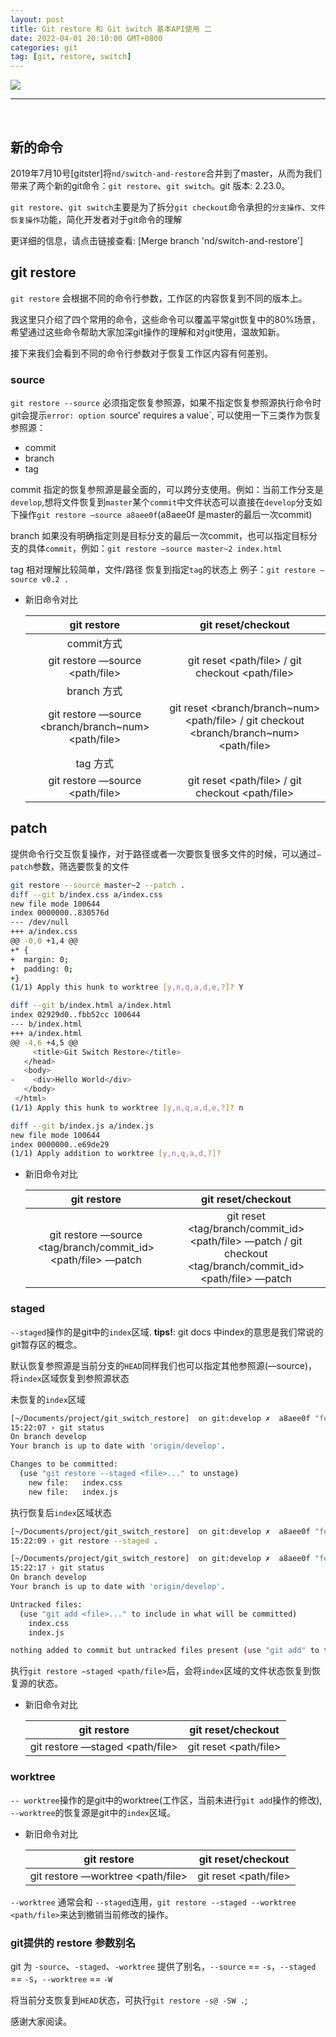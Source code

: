 ```yaml
---
layout: post
title: Git restore 和 Git switch 基本API使用 二
date: 2022-04-01 20:10:00 GMT+0800
categories: git
tag: [git, restore, switch]
---
```


<image src="/assets/images/git_restore_switch.png"/>
 
<br/>
<hr/>
<br/>


## 新的命令
  2019年7月10号[gitster]将`nd/switch-and-restore`合并到了master，从而为我们带来了两个新的git命令：`git restore`、`git switch`。git 版本: 2.23.0。

  `git restore`、`git switch`主要是为了拆分`git checkout`命令承担的`分支操作`、`文件恢复操作`功能，简化开发者对于git命令的理解


  更详细的信息，请点击链接查看: [Merge branch 'nd/switch-and-restore']

## git restore

`git restore` 会根据不同的命令行参数，工作区的内容恢复到不同的版本上。

我这里只介绍了四个常用的命令，这些命令可以覆盖平常git恢复中的80%场景，希望通过这些命令帮助大家加深git操作的理解和对git使用，温故知新。

接下来我们会看到不同的命令行参数对于恢复工作区内容有何差别。

### source

`git restore --source` 必须指定恢复参照源，如果不指定恢复参照源执行命令时git会提示`error: option `source' requires a value`, 可以使用一下三类作为恢复参照源：
- commit
- branch
- tag

commit 指定的恢复参照源是最全面的，可以跨分支使用。例如：当前工作分支是`develop`,想将文件恢复到`master`某个`commit`中文件状态可以直接在`develop`分支如下操作`git restore —source a8aee0f`(a8aee0f 是master的最后一次commit)

branch 如果没有明确指定则是目标分支的最后一次commit，也可以指定目标分支的具体`commit`，例如：`git restore —source master~2 index.html`

tag 相对理解比较简单，文件/路径 恢复到指定`tag`的状态上 例子：`git restore —source v0.2 .`


- 新旧命令对比  

  |  git restore                                 |   git reset/checkout   |
  | :------------------------------------------: | :--------------------------------------------------------------------------------------------: |
  | commit方式                                   |                        |
  | git restore —source <commit id> <path/file>  | git reset <commit id> <path/file> / git checkout <commit id> <path/file> |
  | branch 方式                                  |                        |
  | git restore —source <branch/branch~num> <path/file> | git reset <branch/branch~num> <path/file> / git checkout <branch/branch~num> <path/file> |
  | tag 方式                                     |                        |
  | git restore —source <tag> <path/file>        | git reset <tag> <path/file> / git checkout <tag> <path/file> |


## patch

提供命令行交互恢复操作，对于路径或者一次要恢复很多文件的时候，可以通过`—patch`参数，筛选要恢复的文件

```bash
git restore --source master~2 --patch .
diff --git b/index.css a/index.css
new file mode 100644
index 0000000..830576d
--- /dev/null
+++ a/index.css
@@ -0,0 +1,4 @@
+* {
+  margin: 0;
+  padding: 0;
+}
(1/1) Apply this hunk to worktree [y,n,q,a,d,e,?]? Y

diff --git b/index.html a/index.html
index 02929d0..fbb52cc 100644
--- b/index.html
+++ a/index.html
@@ -4,6 +4,5 @@
     <title>Git Switch Restore</title>
   </head>
   <body>
-    <div>Hello World</div>
   </body>
 </html>
(1/1) Apply this hunk to worktree [y,n,q,a,d,e,?]? n

diff --git b/index.js a/index.js
new file mode 100644
index 0000000..e69de29
(1/1) Apply addition to worktree [y,n,q,a,d,?]?
```

- 新旧命令对比  

  |  git restore                                                  |   git reset/checkout   |
  | :-----------------------------------------------------------: | :----------------------------------------------------------------------------------------------------------: |
  | git restore —source <tag/branch/commit_id> <path/file> —patch | git reset <tag/branch/commit_id> <path/file> —patch / git checkout <tag/branch/commit_id> <path/file> —patch |


### staged

`--staged`操作的是git中的`index`区域. **tips!**: git docs 中index的意思是我们常说的git暂存区的概念。

默认恢复参照源是当前分支的`HEAD`同样我们也可以指定其他参照源(—source)，将`index`区域恢复到参照源状态

未恢复的`index`区域

```bash
[~/Documents/project/git_switch_restore]  on git:develop ✗  a8aee0f "feat(index.html): add Hello World text"
15:22:07 › git status
On branch develop
Your branch is up to date with 'origin/develop'.

Changes to be committed:
  (use "git restore --staged <file>..." to unstage)
	new file:   index.css
	new file:   index.js
```

执行恢复后`index`区域状态

```bash
[~/Documents/project/git_switch_restore]  on git:develop ✗  a8aee0f "feat(index.html): add Hello World text"
15:22:09 › git restore --staged .

[~/Documents/project/git_switch_restore]  on git:develop ✗  a8aee0f "feat(index.html): add Hello World text"
15:22:17 › git status
On branch develop
Your branch is up to date with 'origin/develop'.

Untracked files:
  (use "git add <file>..." to include in what will be committed)
	index.css
	index.js

nothing added to commit but untracked files present (use "git add" to track)
```

执行`git restore —staged <path/file>`后，会将`index`区域的文件状态恢复到恢复源的状态。

- 新旧命令对比  

  |  git restore                    |   git reset/checkout  |
  | :-----------------------------: | :-------------------: |
  | git restore —staged <path/file> | git reset <path/file> |

### worktree

`-- worktree`操作的是git中的worktree(工作区，当前未进行`git add`操作的修改), `--worktree`的恢复源是git中的`index`区域。


- 新旧命令对比  

  |  git restore                      |   git reset/checkout  |
  | :-------------------------------: | :-------------------: |
  | git restore —worktree <path/file> | git reset <path/file> |


`--worktree` 通常会和 `--staged`连用，`git restore --staged --worktree <path/file>`来达到撤销当前修改的操作。

### git提供的 restore 参数别名

git 为 `-source`、`-staged`、`-worktree` 提供了别名，`--source` == `-s`，`--staged` == `-S`，`--worktree` == `-W` 

将当前分支恢复到`HEAD`状态，可执行`git restore -s@ -SW .`;

感谢大家阅读。

